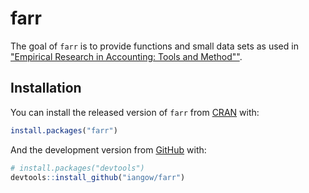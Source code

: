 
<!-- README.md is generated from README.Rmd. Please edit that file -->

# farr

<!-- badges: start -->
<!-- badges: end -->

The goal of `farr` is to provide functions and small data sets as used in
["Empirical Research in Accounting: Tools and Method""](http://iangow.github.io/far_book/).

## Installation

You can install the released version of `farr` from
[CRAN](https://CRAN.R-project.org) with:

``` r
install.packages("farr")
```

And the development version from [GitHub](https://github.com/) with:

``` r
# install.packages("devtools")
devtools::install_github("iangow/farr")
```
